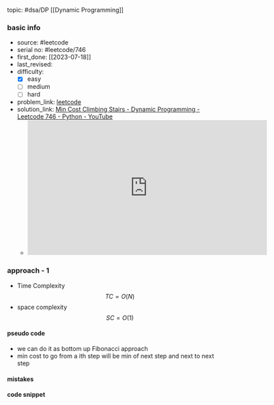topic: #dsa/DP [[Dynamic Programming]]

### basic info
- source: #leetcode 
- serial no: #leetcode/746
- first_done: [[2023-07-18]]
- last_revised:
- difficulty:
	- [x] easy
	- [ ] medium
	- [ ] hard
- problem_link: [leetcode](https://leetcode.com/problems/min-cost-climbing-stairs/description/)
- solution_link: [Min Cost Climbing Stairs - Dynamic Programming - Leetcode 746 - Python - YouTube](https://www.youtube.com/watch?v=ktmzAZWkEZ0)
	- <iframe width="560" height="315" src="https://www.youtube.com/embed/ktmzAZWkEZ0" title="YouTube video player" frameborder="0" allow="accelerometer; autoplay; clipboard-write; encrypted-media; gyroscope; picture-in-picture; web-share" allowfullscreen></iframe>
### approach - 1
- Time Complexity $$TC = O(N)$$
- space complexity $$SC = O(1)$$

#### pseudo code
- we can do it as bottom up Fibonacci approach
- min cost to go from a ith step will be min of next step and next to next step

#### mistakes

#### code snippet
```python

```